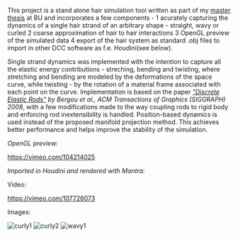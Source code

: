 This project is a stand alone hair simulation tool written as part of my [master thesis](https://nccastaff.bournemouth.ac.uk/jmacey/MastersProjects/MSc14/03/index.html)  at BU and incorporates a few components - 
1 acurately capturing the dynamics of a single hair strand of an arbitrary shape - straight, wavy or curled
2 coarse approximation of hair to hair interactions
3 OpenGL preview of the simulated data
4 export of the hair system as standard .obj files to import in other DCC software as f.e. Houdini(see below).

Single strand dynamics was implemented with the intention to capture all the elastic energy contributions - streching, bending and twisting,
where stretching and bending are modeled by the deformations of the space curve, while twisting - by the rotation of a material frame associated 
with each point on the curve. Implementation is based on the paper [_"Discrete Elastic Rods"_](http://www.cs.columbia.edu/cg/rods/) _by Bergou et al., ACM Transactions of Graphics (SIGGRAPH) 2008_,
with a few modifications made to the way coupling rods to rigid body and enforcing rod inextensibility is handled. Position-based dynamics is used
instead of the proposed manifold projection method. This achieves better performance and helps improve the stability of the simulation.

*OpenGL preview:*

https://vimeo.com/104214025

*Imported in Houdini and rendered with Mantra:*

Video:

https://vimeo.com/107726073

Images:

![curly1](https://cloud.githubusercontent.com/assets/133900/25644666/8deb69e0-2fb0-11e7-8a5e-b12966618a28.jpg)
![curly2](https://cloud.githubusercontent.com/assets/133900/25644672/9255b5bc-2fb0-11e7-89de-55003e8e432a.jpg)
![wavy1](https://cloud.githubusercontent.com/assets/133900/25644673/961af5c2-2fb0-11e7-88ac-8ae2eac4a33b.jpg)
